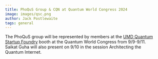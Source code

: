```yaml
---
title: PhoQuS Group & CQN at Quantum World Congress 2024
image: images/qsc.png
author: Jack Postlewaite
tags: general
---
```


The PhoQuS group will be represented by members at the [UMD Quantum Startup Foundry](https://qsf.umd.edu) booth at the Quantum World Congress from 9/9-9/11. Saikat Guha will also present on 9/10 in the session Architecting the Quantum Internet.
